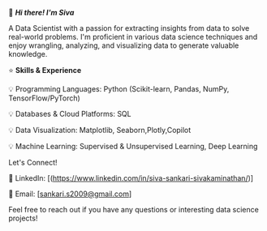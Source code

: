👋 ***Hi there! I'm Siva***

 A Data Scientist with a passion for extracting insights from data to solve real-world problems. I'm proficient in various data science techniques and enjoy wrangling, analyzing, and visualizing data to generate valuable knowledge.

⭐ **Skills & Experience**

💡 Programming Languages: Python (Scikit-learn, Pandas, NumPy, TensorFlow/PyTorch)

💡 Databases & Cloud Platforms: SQL

💡 Data Visualization: Matplotlib, Seaborn,Plotly,Copilot

💡 Machine Learning: Supervised & Unsupervised Learning, Deep Learning 

Let's Connect!

🤙 LinkedIn: [(https://www.linkedin.com/in/siva-sankari-sivakaminathan/)] 

🤙 Email: [sankari.s2009@gmail.com]

Feel free to reach out if you have any questions or interesting data science projects!
